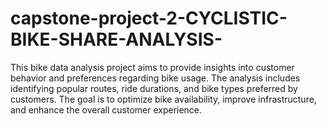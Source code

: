 # capstone-project-2-CYCLISTIC-BIKE-SHARE-ANALYSIS-
This bike data analysis project aims to provide insights into customer behavior and preferences regarding bike usage. The analysis includes identifying popular routes, ride durations, and bike types preferred by customers. The goal is to optimize bike availability, improve infrastructure, and enhance the overall customer experience.
